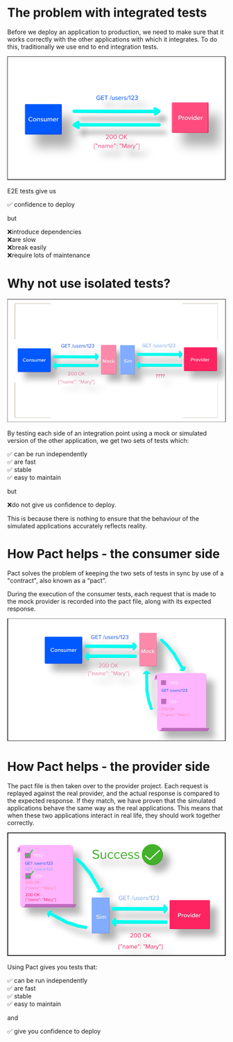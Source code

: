 # The problem with integrated tests

Before we deploy an application to production, we need to make sure that it works correctly with the other applications with which it integrates. To do this, traditionally we use end to end integration tests.

![The problem with integrated tests](.gitbook/assets/how_pact_works_1.png)

E2E tests give us

✅ confidence to deploy

but

❌introduce dependencies<br/>
❌are slow<br/>
❌break easily<br/>
❌require lots of maintenance<br/>

# Why not use isolated tests?

![Why not use isolated tests](.gitbook/assets/how_pact_works_2.png)

By testing each side of an integration point using a mock or simulated version of the other application, we get two sets of tests which:

✅ can be run independently<br/>
✅ are fast<br/>
✅ stable<br/>
✅ easy to maintain<br/>

but

❌do not give us confidence to deploy.

This is because there is nothing to ensure that the behaviour of the simulated applications accurately reflects reality.

# How Pact helps - the consumer side

Pact solves the problem of keeping the two sets of tests in sync by use of a "contract", also known as a “pact”.

During the execution of the consumer tests, each request that is made to the mock provider is recorded into the pact file, along with its expected response.

![Consumer tests with Pact](.gitbook/assets/how_pact_works_3.png)

# How Pact helps - the provider side

The pact file is then taken over to the provider project. Each request is replayed against the real provider, and the actual response is compared to the expected response. If they match, we have proven that the simulated applications behave the same way as the real applications. This means that when these two applications interact in real life, they should work together correctly.

![Provider tests with Pact](.gitbook/assets/how_pact_works_4.png)

Using Pact gives you tests that:

✅ can be run independently<br/>
✅ are fast<br/>
✅ stable<br/>
✅ easy to maintain<br/>

and

✅ give you confidence to deploy

